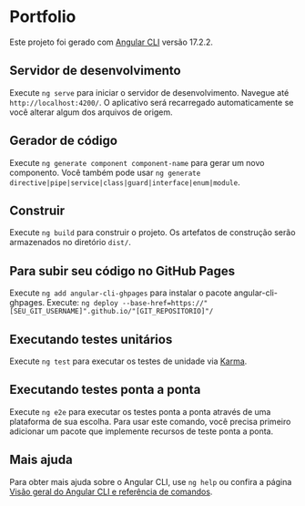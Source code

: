 # Portfolio

Este projeto foi gerado com [Angular CLI](https://github.com/angular/angular-cli) versão 17.2.2.

## Servidor de desenvolvimento

Execute `ng serve` para iniciar o servidor de desenvolvimento. Navegue até `http://localhost:4200/`. O aplicativo será recarregado automaticamente se você alterar algum dos arquivos de origem.

## Gerador de código

Execute `ng generate component component-name` para gerar um novo componento. Você também pode usar `ng generate directive|pipe|service|class|guard|interface|enum|module`.

## Construir

Execute `ng build` para construir o projeto. Os artefatos de construção serão armazenados no diretório `dist/`.

## Para subir seu código no GitHub Pages

Execute `ng add angular-cli-ghpages` para instalar o pacote angular-cli-ghpages.
Execute: `ng deploy --base-href=https://"[SEU_GIT_USERNAME]".github.io/"[GIT_REPOSITORIO]"/`

## Executando testes unitários

Execute `ng test` para executar os testes de unidade via [Karma](https://karma-runner.github.io).

## Executando testes ponta a ponta

Execute `ng e2e` para executar os testes ponta a ponta através de uma plataforma de sua escolha. Para usar este comando, você precisa primeiro adicionar um pacote que implemente recursos de teste ponta a ponta.

## Mais ajuda

Para obter mais ajuda sobre o Angular CLI, use `ng help` ou confira a página [Visão geral do Angular CLI e referência de comandos](https://angular.io/cli).
